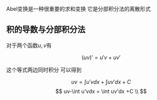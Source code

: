 Abel变换是一种很重要的求和变换
它是分部积分法的离散形式

## 积的导数与分部积分法
对于两个函数$u,v$有

$$
 (uv)'=u'v+uv' 
$$

这个等式两边同时积分
可以得到

$$
 uv=\int u'vdx +\int uv'dx +C 
$$
$$
 uv-\int u'vdx = \int uv'dx +C \\
$$
